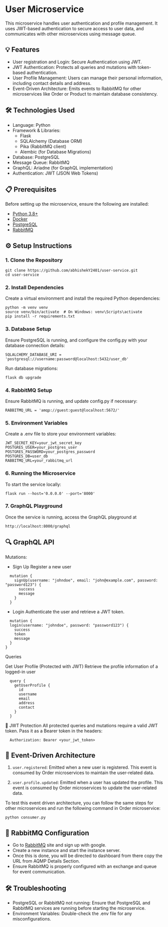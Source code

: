 # User Microservice

This microservice handles user authentication and profile management. It uses JWT-based authentication to secure access to user data, and communicates with other microservices using message queue.
## 💡 Features

- User registration and Login: Secure Authentication using JWT.
- JWT Authentication: Protects all queries and mutations with token-based authentication.
- User Profile Management: Users can manage their personal information, including contact details and address.
- Event-Driven Architecture: Emits events to RabbitMQ for other microservices like Order or Product to maintain database consistency.

## 🛠️ Technologies Used

- Language: Python
- Framework & Libraries:
    - Flask
    - SQLAlchemy (Database ORM)
    - Pika (RabbitMQ client)
    - Alembic (for Database Migrations)
- Database: PostgreSQL
- Message Queue: RabbitMQ
- GraphQL: Ariadne (for GraphQL implementation)
- Authentication: JWT (JSON Web Tokens)

## 📋 Prerequisites

Before setting up the microservice, ensure the following are installed:
- [Python 3.8+](https://www.python.org/downloads/)
- [Docker](https://www.docker.com/products/docker-desktop/)
- [PostgreSQL](https://www.postgresql.org/download/)
- [RabbitMQ](https://www.cloudamqp.com/)

## ⚙️ Setup Instructions

### 1. Clone the Repository
    
    git clone https://github.com/abhishekY2401/user-service.git
    cd user-service
    

### 2. Install Dependencies
Create a virtual environment and install the required Python dependencies:

    python -m venv venv
    source venv/bin/activate  # On Windows: venv\Scripts\activate
    pip install -r requirements.txt

### 3. Database Setup
Ensure PostgreSQL is running, and configure the config.py with your database connection details:

    SQLALCHEMY_DATABASE_URI = 'postgresql://username:password@localhost:5432/user_db'

Run database migrations:

    flask db upgrade

### 4. RabbitMQ Setup
Ensure RabbitMQ is running, and update config.py if necessary:

    RABBITMQ_URL = 'amqp://guest:guest@localhost:5672/'

### 5. Environment Variables
Create a .env file to store your environment variables:

    JWT_SECRET_KEY=your_jwt_secret_key
    POSTGRES_USER=your_postgres_user
    POSTGRES_PASSWORD=your_postgres_password
    POSTGRES_DB=user_db
    RABBITMQ_URL=your_rabbitmq_url

### 6. Running the Microservice
To start the service locally:

    flask run --host='0.0.0.0' --port='8000'

### 7. GraphQL Playground
Once the service is running, access the GraphQL playground at 
    
    http://localhost:8000/graphql

## 🔍 GraphQL API

Mutations:

- Sign Up Register a new user
```
  mutation {
    signUp(username: "johndoe", email: "john@example.com", password: "password123") {
      success
      message
    }
  }
```

- Login Authenticate the user and retrieve a JWT token.
```
  mutation {
  login(username: "johndoe", password: "password123") {
    success
    token
    message
  }
}
```

Queries

Get User Profile (Protected with JWT) Retrieve the profile information of a logged-in user
```
  query {
    getUserProfile {
      id
      username
      email
      address
      contact
    }
  }
```

🔐 JWT Protection
All protected queries and mutations require a valid JWT token. Pass it as a Bearer token in the headers:
```
  Authorization: Bearer <your_jwt_token>
```


## 📡 Event-Driven Architecture

1. ```user.registered```: Emitted when a new user is registered.
This event is consumed by Order microservices to maintain the user-related data.

2. ```user.profile.updated```: Emitted when a user has updated the profile.
This event is consumed by Order microservices to update the user-related data.

To test this event driven architecture, you can follow the same steps for other microservices and run the following command in Order microservice:
```
python consumer.py
```

## 🐇 RabbitMQ Configuration

- Go to [RabbitMQ](https://www.cloudamqp.com/) site and sign up with google.
- Create a new instance and start the instance server.
- Once this is done, you will be directed to dashboard from there copy the URL from AQMP Details Section.
- Ensure RabbitMQ is properly configured with an exchange and queue for event communication.

## 🛠️ Troubleshooting

- PostgreSQL or RabbitMQ not running: Ensure that PostgreSQL and RabbitMQ services are running before starting the microservice.
- Environment Variables: Double-check the .env file for any misconfigurations.
